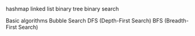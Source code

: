 hashmap
linked list 
binary tree
binary search

Basic algorithms
Bubble Search
DFS (Depth-First Search)
BFS (Breadth-First Search)